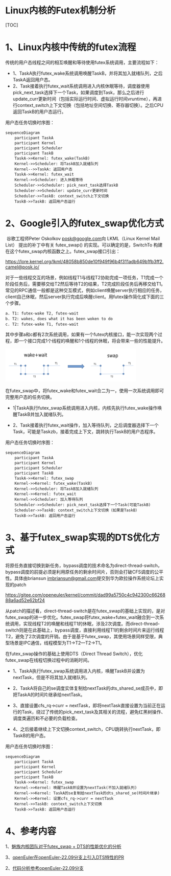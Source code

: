 # Linux内核的Futex机制分析

[TOC]

# 1、Linux内核中传统的futex流程

传统的用户态线程之间的相互唤醒和等待使用futex系统调用，主要流程如下：

* 1、TaskA执行futex_wake系统调用唤醒TaskB，并将其加入就绪队列，之后TaskA返回用户态。
* 2、Task接着执行futex_wait系统调用进入内核休眠等待，调度器使用pick_next_task选择下一个Task，如果调度到Task，那么之后进行update_curr更新时间（包括实际运行时间、虚拟运行时间vruntime），再进行context_switch上下文切换（包括地址空间切换、寄存器切换）。之后CPU返回TaskB的用户态运行。

用户态任务切换时序图：

```mermaid
sequenceDiagram
    participant TaskA
    participant Kernel
    participant Scheduler
    participant TaskB
    TaskA->>Kernel: futex_wake(TaskB)
    Kernel->>Scheduler: 将TaskB加入就绪队列
    Kernel-->>TaskA: 返回用户态
    TaskA->>Kernel: futex_wait
    Kernel->>Scheduler: 进入休眠等待
    Scheduler->>Scheduler: pick_next_task选择TaskB
    Scheduler->>Scheduler: update_curr更新时间
    Scheduler->>TaskB: context_switch上下文切换
    TaskB->>TaskB: 返回用户态运行
```



# 2、Google引入的futex_swap优化方式

​	谷歌工程师Peter Oskolkov [posk@google.com](mailto:posk@google.com)向 LKML（Linux Kernel Mail List） 提出的补丁中有关 futex_swap() 的实现。可以确定的是，SwitchTo 构建在这个futex_swap内核函数之上。futex_swap接口引出：

https://lore.kernel.org/lkml/48058b850de10f949f96b4f311adb649b1fb3ff2.camel@posk.io/

​	对于一些线程交互的场景，例如线程T1与线程T2协助完成一项任务，T1完成一个阶段任务后，需要移交给T2然后等待T2的结果，T2完成阶段任务后再移交给T1。常见的RPC通信一般都是这种交互模式，例如client唤醒server执行相应的任务，client自己休眠，然后server执行完成后唤醒client。用futex操作简化成下面的三个步骤。
```bash
a. T1: futex-wake T2, futex-wait
b. T2: wakes, does what it has been woken to do
c. T2: futex-wake T1, futex-wait
```

其中步骤a和c都有2次系统调用，如果有一个futex内核接口，能一次实现两个过程，即一个接口完成1个线程的唤醒和1个线程的休眠，将会带来一些的性能提升。

<img src="./assets/image-20250813143345849.png" alt="image-20250813143345849" style="zoom:40%;" />

在futex_swap中，将futex_wake和futex_wait合二为一，使用一次系统调用即可完整用户态的任务切换。

* 1|TaskA执行futex_swap系统调用进入内核，内核先执行futex_wake操作唤醒TaskB并加入就绪队列。

* 2、Task接着执行futex_wait操作，加入等待队列，之后调度器选择下一个Task，可能是Taskzb，接着完成上下文，跳转执行TaskB的用户态程序。

用户态任务切换时序图：

```mermaid
sequenceDiagram
    participant TaskA
    participant Kernel
    participant Scheduler
    participant TaskB
    TaskA->>Kernel: futex_swap
    Kernel->>Kernel: futex_wake(TaskB)
    Kernel->>Scheduler: 将TaskB加入就绪队列
    Kernel->>Kernel: futex_wait
    Kernel->>Scheduler: 加入等待队列
    Scheduler->>Scheduler: pick_next_task选择下一个Task(可能TaskB)
    Scheduler->>TaskB: context_switch上下文切换（如果是TaskB）
    TaskB->>TaskB: 返回用户态运行
```



# 3、基于futex_swap实现的DTS优化方式

​	将原任务直接切换到新任务，bypass调度的技术命名为direct-thread-switch，bypass调度的前提必须是利用原任务的剩余时间片，否则会打破CFS调度的公平性。具体由briansun [imbriansun@gmail.com](mailto:imbriansun@gmail.com)提交到华为欧拉操作系统论坛上实现的patch

https://gitee.com/openeuler/kernel/commit/dad99a5750c4c942300c6626888a6ad52e62bf24

​	从patch的描述看，direct-thread-switch是在futex_swap的基础上实现的，是对futex_swap的进一步优化。futex_swap将futex_wake+futex_wait融合到一次系统调用，实现线程T2的唤醒和线程T1的休眠，涉及2次调度。而direct-thread-switch则是在此基础上，bypass调度，直接利用线程T1的剩余时间片来运行线程T2，避免了2次调度的开销。由于是基于futex_swap，其使用场景同样受限，典型场景是IPC通信，线程模型为T1->T2—T2->T1。

在futex_swap操作的基础上使用DTS（Direct Thread Switch），优化futex_swap在线程切换过程中的消耗时间。

* 1、TaskA执行futex_swap系统调用进入内核，唤醒TaskB并设置为nextTask，但是不将其加入就绪队列。

* 2、TaskA将自己的se调度实体复制给nextTask的dts_shared_se成员中，即把TaskA的时间片继承给nextTask。

* 3、直接设置cfs_rq->curr = nextTask，即将nextTask直接设置为当前正在运行的Task，绕过了传统的pick_next_task及其相关的流程，避免红黑树操作、调度类遍历和不必要的负载检查。

* 4、之后接着继续上下文切换context_switch，CPU跳转执行nextTask，即TaskB的用户态。

用户态任务切换时序图：

```mermaid
sequenceDiagram
    participant TaskA
    participant Kernel
    participant Scheduler
    participant TaskB
    TaskA->>Kernel: futex_swap
    Kernel->>Kernel: 唤醒TaskB并设置为nextTask(不加入就绪队列)
    Kernel->>Kernel: TaskA的se复制给nextTask的dts_shared_se(时间片继承)
    Kernel->>Kernel: 设置cfs_rq->curr = nextTask
    Kernel->>TaskB: context_switch上下文切换
    TaskB->>TaskB: 返回用户态运行
```



# 4、参考内容

1、[魅族内核团队对于futex_swap + DTS的性能优化的分析](https://kernel.meizu.com/2024/03/15/Futex%E6%9C%BA%E5%88%B6%E7%9A%84%E5%86%85%E6%A0%B8%E4%BC%98%E5%8C%96/)

3、[openEuler在openEuler-22.09分支上引入DTS特性的PR](https://gitee.com/openeuler/kernel/commit/dad99a5750c4c942300c6626888a6ad52e62bf24)

2、[代码分析参考openEuler-22.09分支](https://gitee.com/openeuler/kernel/tree/openEuler-22.09/)



